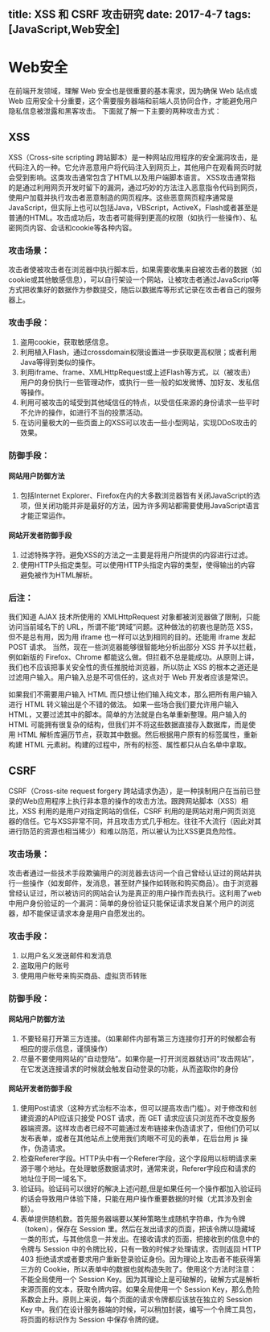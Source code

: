 title: XSS 和 CSRF 攻击研究
date: 2017-4-7
tags: [JavaScript,Web安全]
---
# Web安全
在前端开发领域，理解 Web 安全也是很重要的基本需求，因为确保 Web 站点或 Web 应用安全十分重要，这个需要服务器端和前端人员协同合作，才能避免用户隐私信息被泄露和黑客攻击。
下面就了解一下主要的两种攻击方式：

## XSS
XSS（Cross-site scripting 跨站脚本）是一种网站应用程序的安全漏洞攻击，是代码注入的一种。它允许恶意用户将代码注入到网页上，其他用户在观看网页时就会受到影响。这类攻击通常包含了HTML以及用户端脚本语言。
XSS攻击通常指的是通过利用网页开发时留下的漏洞，通过巧妙的方法注入恶意指令代码到网页，使用户加载并执行攻击者恶意制造的网页程序。这些恶意网页程序通常是JavaScript，但实际上也可以包括Java，VBScript，ActiveX，Flash或者甚至是普通的HTML。攻击成功后，攻击者可能得到更高的权限（如执行一些操作）、私密网页内容、会话和cookie等各种内容。

### 攻击场景：
攻击者使被攻击者在浏览器中执行脚本后，如果需要收集来自被攻击者的数据（如cookie或其他敏感信息），可以自行架设一个网站，让被攻击者通过JavaScript等方式把收集好的数据作为参数提交，随后以数据库等形式记录在攻击者自己的服务器上。

### 攻击手段：
1. 盗用cookie，获取敏感信息。
2. 利用植入Flash，通过crossdomain权限设置进一步获取更高权限；或者利用Java等得到类似的操作。
3. 利用iframe、frame、XMLHttpRequest或上述Flash等方式，以（被攻击）用户的身份执行一些管理动作，或执行一些一般的如发微博、加好友、发私信等操作。
4. 利用可被攻击的域受到其他域信任的特点，以受信任来源的身份请求一些平时不允许的操作，如进行不当的投票活动。
5. 在访问量极大的一些页面上的XSS可以攻击一些小型网站，实现DDoS攻击的效果。

### 防御手段：
#### 网站用户防御方法
1. 包括Internet Explorer、Firefox在内的大多数浏览器皆有关闭JavaScript的选项，但关闭功能并非是最好的方法，因为许多网站都需要使用JavaScript语言才能正常运作。

#### 网站开发者防御手段
1. 过滤特殊字符。避免XSS的方法之一主要是将用户所提供的内容进行过滤。
2. 使用HTTP头指定类型。可以使用HTTP头指定内容的类型，使得输出的内容避免被作为HTML解析。

### 后注：
我们知道 AJAX 技术所使用的 XMLHttpRequest 对象都被浏览器做了限制，只能访问当前域名下的 URL，所谓不能“跨域”问题。这种做法的初衷也是防范 XSS，但不是总有用，因为用 iframe 也一样可以达到相同的目的。还能用 iframe 发起 POST 请求。
当然，现在一些浏览器能够很智能地分析出部分 XSS 并予以拦截，例如新版的 Firefox、Chrome 都能这么做。但拦截不总是能成功。从原则上讲，我们也不应该把事关安全性的责任推脱给浏览器，所以防止 XSS 的根本之道还是过滤用户输入。用户输入总是不可信任的，这点对于 Web 开发者应该是常识。

如果我们不需要用户输入 HTML 而只想让他们输入纯文本，那么把所有用户输入进行 HTML 转义输出是个不错的做法。
如果一些场合我们要允许用户输入 HTML，又要过滤其中的脚本。简单的方法就是白名单重新整理。用户输入的 HTML 可能拥有很复杂的结构，但我们并不将这些数据直接存入数据库，而是使用 HTML 解析库遍历节点，获取其中数据。然后根据用户原有的标签属性，重新构建 HTML 元素树。构建的过程中，所有的标签、属性都只从白名单中拿取。


## CSRF
CSRF（Cross-site request forgery 跨站请求伪造），是一种挟制用户在当前已登录的Web应用程序上执行非本意的操作的攻击方法。跟跨网站脚本（XSS）相比，XSS 利用的是用户对指定网站的信任，CSRF 利用的是网站对用户网页浏览器的信任。它与XSS非常不同，并且攻击方式几乎相左。往往不大流行（因此对其进行防范的资源也相当稀少）和难以防范，所以被认为比XSS更具危险性。

### 攻击场景：
攻击者通过一些技术手段欺骗用户的浏览器去访问一个自己曾经认证过的网站并执行一些操作（如发邮件，发消息，甚至财产操作如转账和购买商品）。由于浏览器曾经认证过，所以被访问的网站会认为是真正的用户操作而去执行。这利用了web中用户身份验证的一个漏洞：简单的身份验证只能保证请求发自某个用户的浏览器，却不能保证请求本身是用户自愿发出的。

### 攻击手段：
1. 以用户名义发送邮件和发消息
2. 盗取用户的账号
3. 使用用户帐号来购买商品、虚拟货币转账

### 防御手段：
#### 网站用户防御方法
1. 不要轻易打开第三方连接。（如果邮件内部有第三方连接你打开的时候都会有相应的提示信息，谨慎操作）
2. 尽量不要使用网站的"自动登陆”。如果你是一打开浏览器就访问"攻击网站”，在它发送连接请求的时候就会触发自动登录的功能，从而盗取你的身份

#### 网站开发者防御手段
1. 使用Post请求（这种方式治标不治本，但可以提高攻击门槛）。对于修改和创建资源的API应该只接受 POST 请求，而 GET 请求应该只浏览而不改变服务器端资源。这样攻击者已经不可能通过发布链接来伪造请求了，但他们仍可以发布表单，或者在其他站点上使用我们肉眼不可见的表单，在后台用 js 操作，伪造请求。
2. 检查Referer字段。HTTP头中有一个Referer字段，这个字段用以标明请求来源于哪个地址。在处理敏感数据请求时，通常来说，Referer字段应和请求的地址位于同一域名下。
3. 验证码。验证码可以很好的解决上述问题,但是如果任何一个操作都加入验证码的话会导致用户体验下降，只能在用户操作重要数据的时候（尤其涉及到金额）。
4. 表单提供随机数。首先服务器端要以某种策略生成随机字符串，作为令牌（token），保存在 Session 里。然后在发出请求的页面，把该令牌以隐藏域一类的形式，与其他信息一并发出。在接收请求的页面，把接收到的信息中的令牌与 Session 中的令牌比较，只有一致的时候才处理请求，否则返回 HTTP 403 拒绝请求或者要求用户重新登录验证身份。因为理论上攻击者不能获得第三方的 Cookie，所以表单中的数据也就构造失败了。使用这个方法时注意：不能全局使用一个 Session Key。因为其理论上是可破解的，破解方式是解析来源页面的文本，获取令牌内容。如果全局使用一个 Session Key，那么危险系数会上升。原则上来说，每个页面的请求令牌都应该放在独立的 Session Key 中。我们在设计服务器端的时候，可以稍加封装，编写一个令牌工具包，将页面的标识作为 Session 中保存令牌的键。
